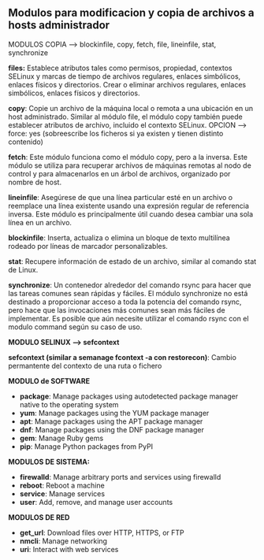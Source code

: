 Modulos para modificacion y copia de archivos a hosts administrador
-------------------------------------------------------------------

MODULOS COPIA --> blockinfile, copy, fetch, file, lineinfile, stat, synchronize


**files:**
Establece atributos tales como permisos, propiedad, contextos SELinux y marcas de tiempo de archivos regulares, 
enlaces simbólicos, enlaces físicos y directorios. Crear o eliminar archivos regulares, enlaces simbólicos,
enlaces físicos y directorios. 

**copy**:
Copie un archivo de la máquina local o remota a una ubicación en un host administrado. 
Similar al módulo file, el módulo copy también puede establecer atributos de archivo, incluido el contexto SELinux.
OPCION --> force: yes (sobreescribe los ficheros si ya existen y tienen distinto contenido)

**fetch**:
Este módulo funciona como el módulo copy, pero a la inversa. Este módulo se utiliza para recuperar archivos de 
máquinas remotas al nodo de control y para almacenarlos en un árbol de archivos, organizado por nombre de host.

**lineinfile**:
Asegúrese de que una línea particular esté en un archivo o reemplace una línea existente usando una expresión 
regular de referencia inversa. Este módulo es principalmente útil cuando desea cambiar una sola línea en un archivo.

**blockinfile**:
Inserta, actualiza o elimina un bloque de texto multilínea rodeado por líneas de marcador personalizables.

**stat**:
Recupere información de estado de un archivo, similar al comando stat de Linux.

**synchronize**:
Un contenedor alrededor del comando rsync para hacer que las tareas comunes sean rápidas y fáciles. 
El módulo synchronize no está destinado a proporcionar acceso a toda la potencia del comando rsync, 
pero hace que las invocaciones más comunes sean más fáciles de implementar.
Es posible que aún necesite utilizar el comando rsync con el modulo command según su caso de uso.

**MODULO SELINUX --> sefcontext**

**sefcontext (similar a semanage fcontext -a con restorecon)**:
Cambio permantente del contexto de una ruta o fichero

**MODULO de SOFTWARE**

* **package**: Manage packages using autodetected package manager native to the operating system
* **yum**: Manage packages using the YUM package manager
* **apt**: Manage packages using the APT package manager
* **dnf**: Manage packages using the DNF package manager
* **gem**: Manage Ruby gems
* **pip**: Manage Python packages from PyPI

**MODULOS DE SISTEMA:**

* **firewalld**: Manage arbitrary ports and services using firewalld
* **reboot**: Reboot a machine
* **service**: Manage services
* **user**: Add, remove, and manage user accounts

**MODULOS DE RED**

* **get_url**: Download files over HTTP, HTTPS, or FTP
* **nmcli**: Manage networking
* **uri**: Interact with web services


